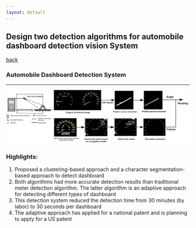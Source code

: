 ```yaml
---
layout: default
---
```


## Design two detection algorithms for automobile dashboard detection vision System
[back](https://yiminghit.github.io/)


### Automobile Dashboard Detection System
* * *
![](https://github.com/yiminghit/yiminghit.github.com/blob/master/meter.png)

### Highlights:
1. Proposed a clustering-based approach and a character segmentation-based approach to detect dashboard
2. Both algorithms had more accurate detection results than traditional meter detection algorithm. The latter algorithm is an adaptive  approach for detecting different types of dashboard
3. This detection system reduced the detection time from 30 minutes (by labor) to 30 seconds per dashboard
4. The adaptive approach has applied for a national patent and is planning to apply for a US patent


